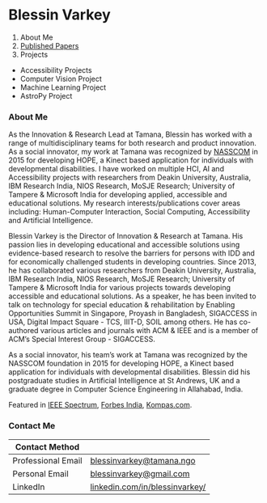 # Blessin Varkey

1. About Me
2. [Published Papers](https://blessinvarkey.github.io/research)
3. Projects
  - Accessibility Projects
  - Computer Vision Project 
  - Machine Learning Project
  - AstroPy Project


### About Me

As the Innovation & Research Lead at Tamana, Blessin has worked with a range of multidisciplinary teams for both research and product innovation. As a social innovator, my work at Tamana was recognized by [NASSCOM](https://nasscomfoundation.org/nsif-winners/winner-kinect-based-applications-tamana/) in 2015 for developing HOPE, a Kinect based application for individuals with developmental disabilities. I have worked on multiple HCI, AI and Accessibility projects with researchers from Deakin University, Australia, IBM Research India, NIOS Research, MoSJE Research; University of Tampere & Microsoft India for developing applied, accessible and educational solutions. My research interests/publications cover areas including: Human-Computer Interaction, Social Computing, Accessibility and Artificial Intelligence. 

Blessin Varkey is the Director of Innovation & Research at Tamana. His passion lies in developing educational and accessible solutions using evidence-based research to resolve the barriers for persons with IDD and for economically challenged students in developing countries. Since 2013, he has collaborated various researchers from Deakin University, Australia, IBM Research India, NIOS Research, MoSJE Research; University of Tampere & Microsoft India for various projects towards developing accessible and educational solutions. As a speaker, he has been invited to talk on technology for special education & rehabilitation by Enabling Opportunities Summit in Singapore, Proyash in Bangladesh, SIGACCESS in USA, Digital Impact Square - TCS, IIIT-D, SOIL among others. He has co-authored various articles and journals with ACM & IEEE and is a member of ACM’s Special Interest Group - SIGACCESS. 

As a social innovator, his team’s work at Tamana was recognized by the NASSCOM foundation in 2015 for developing HOPE, a Kinect based application for individuals with developmental disabilities. Blessin did his postgraduate studies in Artificial Intelligence at St Andrews, UK and a graduate degree in Computer Science Engineering in Allahabad, India.

Featured in [IEEE Spectrum](https://spectrum.ieee.org/at-work/tech-careers/an-engineer-explains-how-to-forge-a-career-designing-for-disabilities), [Forbes India](https://www.forbesindia.com/article/forbes-lifes/covid19-special-children-face-a-challenged-world/60509/1), [Kompas.com](https://sains.kompas.com/read/2016/07/01/15070697/microsoft.dan.belajar.coding.kilat.4.menit?page=all).   


### Contact Me

| Contact Method |  |
| --- | --- |
| Professional Email | blessinvarkey@tamana.ngo |
| Personal Email | blessinvarkey@gmail.com |
| LinkedIn | [linkedin.com/in/blessinvarkey/](https://www.linkedin.com/in/blessinvarkey/) |
